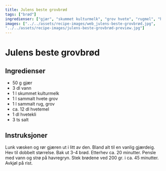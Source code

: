 ```yaml
---
title: Julens beste grovbrød
tags: ["brød"]
ingredienser: ["gjær", "skummet kulturmelk", "grov hvete", "rugmel", "hvetemel", "hvetekli"]
images: ["../../assets/recipe-images/web_julens-beste-grovbrød.jpg",
"../../assets/recipe-images/julens-beste-grovbrød-preview.jpg"]
---
```


# Julens beste grovbrød

## Ingredienser

- 50 g gjær
- 3 dl vann
- 1 l skummet kulturmelk
- 1 l sammalt hvete grov
- 1 l sammalt rug, grov
- ca. 12 dl hvetemel
- 1 dl hvetekli
- 3 ts salt

## Instruksjoner

Lunk væsken og rør gjæren ut i litt av den. Bland alt til en vanlig gjærdeig. Hev til dobbelt størrelse. Bak ut 3-4 brød. Etterhev ca. 20 minutter. Pensle med vann og strø på havregryn. Stek brødene ved 200 gr. i ca. 45 minutter. Avkjøl på rist.
